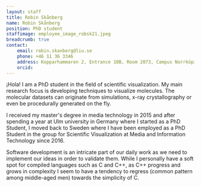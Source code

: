 ```yaml
---
layout: staff
title: Robin Skånberg
name: Robin Skånberg
position: PhD student
staffimage: employee_image_robsk21.jpeg
breadcrumb: true
contact:
    email: robin.skanberg@liu.se
    phone: +46 11 36 3346
    address: Kopparhammaren 2, Entrance 10B, Room 2073, Campus Norrköping
    orcid: 
---
```


¡Hola! I am a PhD student in the field of scientific visualization. My main research focus is developing techniques to visualize molecules. The molecular datasets can originate from simulations, x-ray crystallography or even be procedurally generated on the fly.

I received my master's degree in media technology in 2015 and after spending a year at Ulm university in Germany where I started as a PhD Student, I moved back to Sweden where I have been employed as a PhD Student in the group for Scientific Visualization at Media and Information Technology since 2016.

Software development is an intricate part of our daily work as we need to implement our ideas in order to validate them. While I personally have a soft spot for compiled languages such as C and C++, as C++ progress and grows in complexity I seem to have a tendency to regress (common pattern among middle-aged men) towards the simplicity of C.